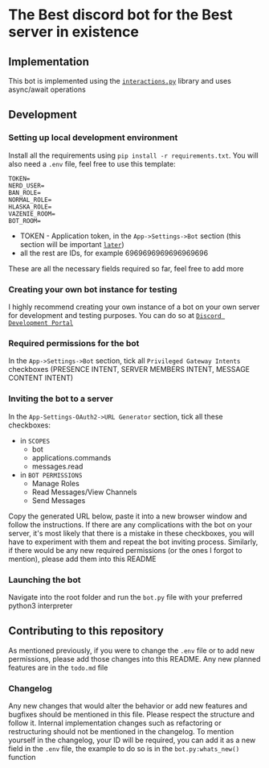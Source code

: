 # The Best discord bot for the Best server in existence
## Implementation
This bot is implemented using the [`interactions.py`](https://interactions-py.github.io/interactions.py/) library and uses async/await operations
## Development
### Setting up local development environment
Install all the requirements using `pip install -r requirements.txt`. You will also need a `.env` file, feel free to use this template:
```
TOKEN=
NERD_USER=
BAN_ROLE=
NORMAL_ROLE=
HLASKA_ROLE=
VAZENIE_ROOM=
BOT_ROOM=
```
- TOKEN - Application token, in the `App->Settings->Bot` section (this section will be important [`later`](#required-permissions))
- all the rest are IDs, for example  6969696969696969696

These are all the necessary fields required so far, feel free to add more
### Creating your own bot instance for testing
I highly recommend creating your own instance of a bot on your own server for development and testing purposes. You can do so at [`Discord Development Portal`](https://discord.com/developers/applications)
### Required permissions for the bot
In the `App->Settings->Bot` section, tick all `Privileged Gateway Intents` checkboxes (PRESENCE INTENT, SERVER MEMBERS INTENT, MESSAGE CONTENT INTENT)
### Inviting the bot to a server
In the `App-Settings-OAuth2->URL Generator` section, tick all these checkboxes:
- in `SCOPES`
    - bot
    - applications.commands
    - messages.read
- in `BOT PERMISSIONS`
    - Manage Roles
    - Read Messages/View Channels
    - Send Messages

Copy the generated URL below, paste it into a new browser window and follow the instructions. If there are any complications with the bot on your server, it's most likely that there is a mistake in these checkboxes, you will have to experiment with them and repeat the bot inviting process. Similarly, if there would be any new required permissions (or the ones I forgot to mention), please add them into this README
### Launching the bot
Navigate into the root folder and run the `bot.py` file with your preferred python3 interpreter

## Contributing to this repository
As mentioned previously, if you were to change the `.env` file or to add new permissions, please add those changes into this README. Any new planned features are in the `todo.md` file
### Changelog
Any new changes that would alter the behavior or add new features and bugfixes should be mentioned in this file. Please respect the structure and follow it. Internal implementation changes such as refactoring or restructuring should not be mentioned in the changelog. To mention yourself in the changelog, your ID will be required, you can add it as a new field in the `.env` file, the example to do so is in the `bot.py:whats_new()` function